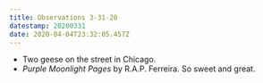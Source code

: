 ```yaml
---
title: Observations 3-31-20
datestamp: 20200331
date: 2020-04-04T23:32:05.457Z
---
```

- Two geese on the street in Chicago.
- *Purple Moonlight Pages* by R.A.P. Ferreira. So sweet and great.
